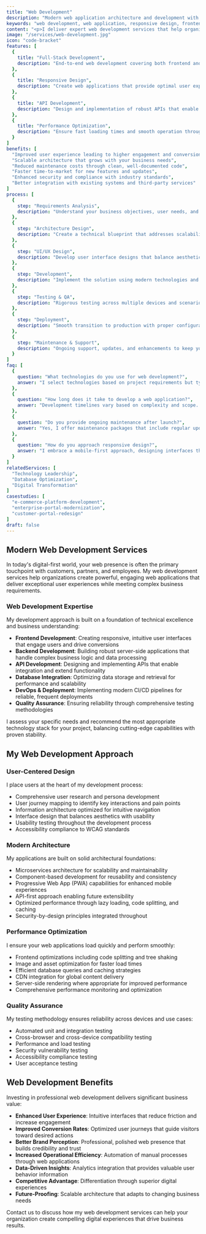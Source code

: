 ```yaml
---
title: "Web Development"
description: "Modern web application architecture and development with a focus on performance, scalability, and user experience."
keywords: "web development, web application, responsive design, frontend development, backend development, API development, full-stack development"
content: "<p>I deliver expert web development services that help organizations build modern, scalable, and user-friendly web applications. My approach combines technical excellence with business understanding to create web solutions that drive real value.</p><p>From enterprise applications to customer-facing websites, I implement best practices in architecture, security, and performance optimization.</p>"
image: "/services/web-development.jpg"
icon: "code-bracket"
features: [
  {
    title: "Full-Stack Development",
    description: "End-to-end web development covering both frontend and backend technologies for complete solutions."
  },
  {
    title: "Responsive Design",
    description: "Create web applications that provide optimal user experience across all devices and screen sizes."
  },
  {
    title: "API Development",
    description: "Design and implementation of robust APIs that enable integration and extend functionality."
  },
  {
    title: "Performance Optimization",
    description: "Ensure fast loading times and smooth operation through code and infrastructure optimization."
  }
]
benefits: [
  "Improved user experience leading to higher engagement and conversion",
  "Scalable architecture that grows with your business needs",
  "Reduced maintenance costs through clean, well-documented code",
  "Faster time-to-market for new features and updates",
  "Enhanced security and compliance with industry standards",
  "Better integration with existing systems and third-party services"
]
process: [
  {
    step: "Requirements Analysis",
    description: "Understand your business objectives, user needs, and technical requirements to define project scope."
  },
  {
    step: "Architecture Design",
    description: "Create a technical blueprint that addresses scalability, performance, and maintainability."
  },
  {
    step: "UI/UX Design",
    description: "Develop user interface designs that balance aesthetics with usability and business goals."
  },
  {
    step: "Development",
    description: "Implement the solution using modern technologies and best practices for clean, maintainable code."
  },
  {
    step: "Testing & QA",
    description: "Rigorous testing across multiple devices and scenarios to ensure quality and reliability."
  },
  {
    step: "Deployment",
    description: "Smooth transition to production with proper configuration and monitoring."
  },
  {
    step: "Maintenance & Support",
    description: "Ongoing support, updates, and enhancements to keep your web application performing optimally."
  }
]
faq: [
  {
    question: "What technologies do you use for web development?",
    answer: "I select technologies based on project requirements but typically work with modern frameworks and libraries such as React, Angular, or Vue.js for frontend; Node.js, Python, or PHP for backend; and AWS, Azure, or Google Cloud for hosting and infrastructure."
  },
  {
    question: "How long does it take to develop a web application?",
    answer: "Development timelines vary based on complexity and scope. Simple websites might take 4-8 weeks, while complex web applications can take 3-6 months or more. I provide detailed timelines during the planning phase."
  },
  {
    question: "Do you provide ongoing maintenance after launch?",
    answer: "Yes, I offer maintenance packages that include regular updates, security patches, performance monitoring, and feature enhancements to ensure your web application continues to perform optimally and meet evolving needs."
  },
  {
    question: "How do you approach responsive design?",
    answer: "I embrace a mobile-first approach, designing interfaces that adapt seamlessly across devices. I use flexible grid layouts, CSS media queries, and responsive frameworks to ensure optimal user experience regardless of screen size or device type."
  }
]
relatedServices: [
  "Technology Leadership",
  "Database Optimization",
  "Digital Transformation"
]
casestudies: [
  "e-commerce-platform-development",
  "enterprise-portal-modernization",
  "customer-portal-redesign"
]
draft: false
---
```


## Modern Web Development Services

In today's digital-first world, your web presence is often the primary touchpoint with customers, partners, and employees. My web development services help organizations create powerful, engaging web applications that deliver exceptional user experiences while meeting complex business requirements.

### Web Development Expertise

My development approach is built on a foundation of technical excellence and business understanding:

- **Frontend Development**: Creating responsive, intuitive user interfaces that engage users and drive conversions
- **Backend Development**: Building robust server-side applications that handle complex business logic and data processing
- **API Development**: Designing and implementing APIs that enable integration and extend functionality
- **Database Integration**: Optimizing data storage and retrieval for performance and scalability
- **DevOps & Deployment**: Implementing modern CI/CD pipelines for reliable, frequent deployments
- **Quality Assurance**: Ensuring reliability through comprehensive testing methodologies

I assess your specific needs and recommend the most appropriate technology stack for your project, balancing cutting-edge capabilities with proven stability.

## My Web Development Approach

### User-Centered Design

I place users at the heart of my development process:

- Comprehensive user research and persona development
- User journey mapping to identify key interactions and pain points
- Information architecture optimized for intuitive navigation
- Interface design that balances aesthetics with usability
- Usability testing throughout the development process
- Accessibility compliance to WCAG standards

### Modern Architecture

My applications are built on solid architectural foundations:

- Microservices architecture for scalability and maintainability
- Component-based development for reusability and consistency
- Progressive Web App (PWA) capabilities for enhanced mobile experiences
- API-first approach enabling future extensibility
- Optimized performance through lazy loading, code splitting, and caching
- Security-by-design principles integrated throughout

### Performance Optimization

I ensure your web applications load quickly and perform smoothly:

- Frontend optimizations including code splitting and tree shaking
- Image and asset optimization for faster load times
- Efficient database queries and caching strategies
- CDN integration for global content delivery
- Server-side rendering where appropriate for improved performance
- Comprehensive performance monitoring and optimization

### Quality Assurance

My testing methodology ensures reliability across devices and use cases:

- Automated unit and integration testing
- Cross-browser and cross-device compatibility testing
- Performance and load testing
- Security vulnerability testing
- Accessibility compliance testing
- User acceptance testing

## Web Development Benefits

Investing in professional web development delivers significant business value:

- **Enhanced User Experience**: Intuitive interfaces that reduce friction and increase engagement
- **Improved Conversion Rates**: Optimized user journeys that guide visitors toward desired actions
- **Better Brand Perception**: Professional, polished web presence that builds credibility and trust
- **Increased Operational Efficiency**: Automation of manual processes through web applications
- **Data-Driven Insights**: Analytics integration that provides valuable user behavior information
- **Competitive Advantage**: Differentiation through superior digital experiences
- **Future-Proofing**: Scalable architecture that adapts to changing business needs

Contact us to discuss how my web development services can help your organization create compelling digital experiences that drive business results.